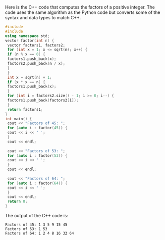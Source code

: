 Here is the C++ code that computes the factors of a positive integer. The code uses the same algorithm as the Python code but converts some of the syntax and data types to match C++. 
```c++
#include 
#include 
using namespace std;
vector factor(int n) {
 vector factors1, factors2;
 for (int x = 1; x <= sqrt(n); x++) {
 if (n % x == 0) {
 factors1.push_back(x);
 factors2.push_back(n / x);
 }
 }
 int x = sqrt(n) + 1;
 if (x * x == n) {
 factors1.push_back(x);
 }
 for (int i = factors2.size() - 1; i >= 0; i--) {
 factors1.push_back(factors2[i]);
 }
 return factors1;
}
int main() {
 cout << "Factors of 45: ";
 for (auto i : factor(45)) {
 cout << i << ' ';
 }
 cout << endl;
 
 cout << "Factors of 53: ";
 for (auto i : factor(53)) {
 cout << i << ' ';
 }
 cout << endl;
 
 cout << "Factors of 64: ";
 for (auto i : factor(64)) {
 cout << i << ' ';
 }
 cout << endl;
 return 0;
}
```
The output of the C++ code is:
```
Factors of 45: 1 3 5 9 15 45
Factors of 53: 1 53
Factors of 64: 1 2 4 8 16 32 64
```

